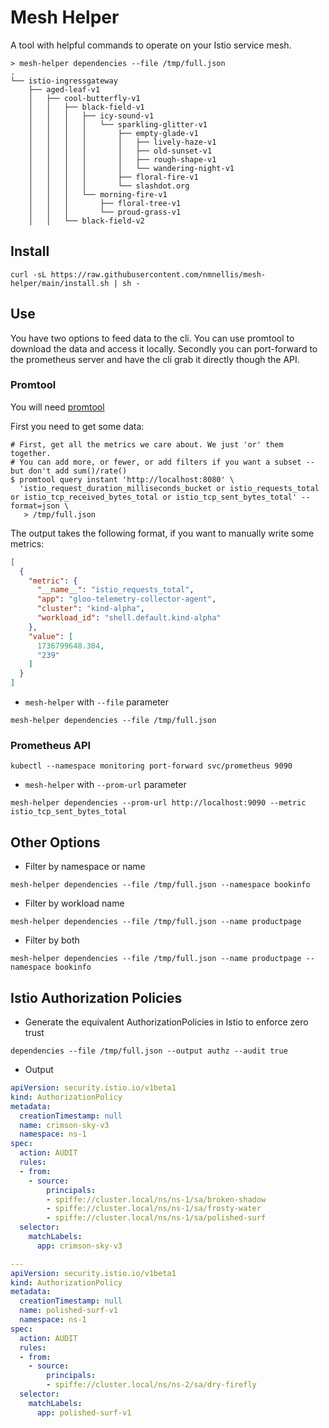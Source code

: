 # Mesh Helper

A tool with helpful commands to operate on your Istio service mesh.

```shell
> mesh-helper dependencies --file /tmp/full.json
.
└── istio-ingressgateway
    ├── aged-leaf-v1
    │   ├── cool-butterfly-v1
    │   │   ├── black-field-v1
    │   │   │   ├── icy-sound-v1
    │   │   │   │   └── sparkling-glitter-v1
    │   │   │   │       ├── empty-glade-v1
    │   │   │   │       │   ├── lively-haze-v1
    │   │   │   │       │   ├── old-sunset-v1
    │   │   │   │       │   ├── rough-shape-v1
    │   │   │   │       │   └── wandering-night-v1
    │   │   │   │       ├── floral-fire-v1
    │   │   │   │       └── slashdot.org
    │   │   │   └── morning-fire-v1
    │   │   │       ├── floral-tree-v1
    │   │   │       └── proud-grass-v1
    │   │   └── black-field-v2
```

## Install

```shell
curl -sL https://raw.githubusercontent.com/nmnellis/mesh-helper/main/install.sh | sh -
```

## Use

You have two options to feed data to the cli. You can use promtool to download the data and access it locally. Secondly you can port-forward to the prometheus server and have the cli grab it directly though the API.

### Promtool

You will need [promtool](https://prometheus.io/docs/prometheus/latest/command-line/promtool/)

First you need to get some data:
```shell
# First, get all the metrics we care about. We just 'or' them together.
# You can add more, or fewer, or add filters if you want a subset -- but don't add sum()/rate()
$ promtool query instant 'http://localhost:8080' \
  'istio_request_duration_milliseconds_bucket or istio_requests_total or istio_tcp_received_bytes_total or istio_tcp_sent_bytes_total' --format=json \
   > /tmp/full.json
```

The output takes the following format, if you want to manually write some metrics:
```json
[
  {
    "metric": {
      "__name__": "istio_requests_total",
      "app": "gloo-telemetry-collector-agent",
      "cluster": "kind-alpha",
      "workload_id": "shell.default.kind-alpha"
    },
    "value": [
      1736799648.304,
      "239"
    ]
  }
]
```

* `mesh-helper` with `--file` parameter
```shell
mesh-helper dependencies --file /tmp/full.json
```

### Prometheus API

```shell
kubectl --namespace monitoring port-forward svc/prometheus 9090
```

* `mesh-helper` with `--prom-url` parameter

```shell
mesh-helper dependencies --prom-url http://localhost:9090 --metric istio_tcp_sent_bytes_total
```

## Other Options

* Filter by namespace or name
```shell
mesh-helper dependencies --file /tmp/full.json --namespace bookinfo
```

* Filter by workload name
```
mesh-helper dependencies --file /tmp/full.json --name productpage
```

* Filter by both
```
mesh-helper dependencies --file /tmp/full.json --name productpage --namespace bookinfo
```

## Istio Authorization Policies
* Generate the equivalent AuthorizationPolicies in Istio to enforce zero trust

```shell
dependencies --file /tmp/full.json --output authz --audit true
```

* Output

```yaml
apiVersion: security.istio.io/v1beta1
kind: AuthorizationPolicy
metadata:
  creationTimestamp: null
  name: crimson-sky-v3
  namespace: ns-1
spec:
  action: AUDIT
  rules:
  - from:
    - source:
        principals:
        - spiffe://cluster.local/ns/ns-1/sa/broken-shadow
        - spiffe://cluster.local/ns/ns-1/sa/frosty-water
        - spiffe://cluster.local/ns/ns-1/sa/polished-surf
  selector:
    matchLabels:
      app: crimson-sky-v3

---
apiVersion: security.istio.io/v1beta1
kind: AuthorizationPolicy
metadata:
  creationTimestamp: null
  name: polished-surf-v1
  namespace: ns-1
spec:
  action: AUDIT
  rules:
  - from:
    - source:
        principals:
        - spiffe://cluster.local/ns/ns-2/sa/dry-firefly
  selector:
    matchLabels:
      app: polished-surf-v1
```